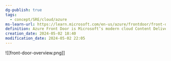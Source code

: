 ```yaml
---
dg-publish: true
tags:
  - concept/SRE/cloud/azure
ms-learn-url: https://learn.microsoft.com/en-us/azure/frontdoor/front-door-overview
definition: Azure Front Door is Microsoft’s modern cloud Content Delivery Network (CDN) that provides fast, reliable, and secure access between your users and your applications’ static and dynamic web content across the globe.
creation_date: 2024-05-02 18:40
modification_date: 2024-05-02 22:05
---
```

![[front-door-overview.png]]